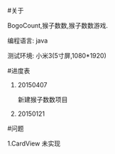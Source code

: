#关于

BogoCount,猴子数数,猴子数数游戏.

编程语言: java

测试环境: 小米3(5寸屏,1080*1920)

#进度表

1.  20150407

    新建猴子数数项目

2.  20150121

#问题

1.CardView 未实现